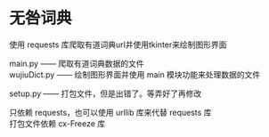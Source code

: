 # 无咎词典

使用 requests 库爬取有道词典url并使用tkinter来绘制图形界面

main.py —— 爬取有道词典数据的文件  
wujiuDict.py —— 绘制图形界面并使用 main 模块功能来处理数据的文件

setup.py —— 打包文件，但是出错了。等弄好了再修改

只依赖 requests，也可以使用 urllib 库来代替 requests 库  
打包文件依赖 cx-Freeze 库  
